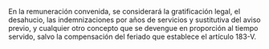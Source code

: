 En la remuneración convenida, se considerará la gratificación legal, el desahucio, las indemnizaciones por años de servicios y sustitutiva del aviso previo, y cualquier otro concepto que se devengue en proporción al tiempo servido, salvo la compensación del feriado que establece el artículo 183-V.
